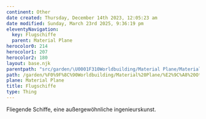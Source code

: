 ```yaml
---
continent: Other
date created: Thursday, December 14th 2023, 12:05:23 am
date modified: Sunday, March 23rd 2025, 9:36:19 pm
eleventyNavigation:
  key: Flugschiffe
  parent: Material Plane
herocolor0: 214
herocolor1: 207
herocolor2: 180
layout: base.njk
parentpath: "src/garden/\U0001F310Worldbuilding/Material Plane/Material Plane.md"
path: /garden/%F0%9F%8C%90Worldbuilding/Material%20Plane/%E2%9C%A8%20Other/Transport/Flugschiffe/
plane: Material Plane
title: Flugschiffe
type: Thing
---
```


Fliegende Schiffe, eine außergewöhnliche ingenieurskunst.